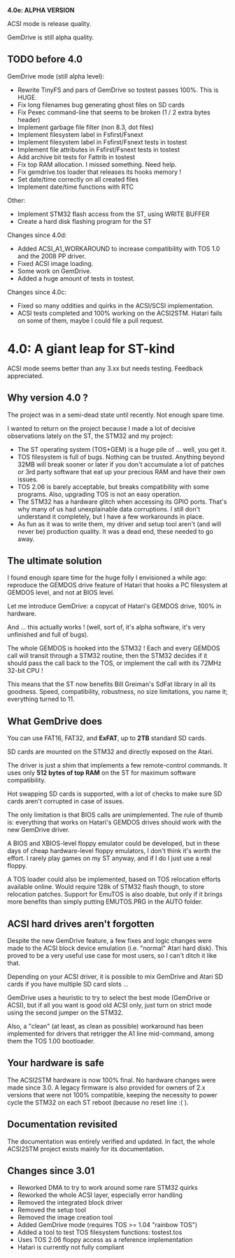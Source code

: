**4.0e: ALPHA VERSION**

ACSI mode is release quality.

GemDrive is still alpha quality.

TODO before 4.0
---------------

GemDrive mode (still alpha level):

 * Rewrite TinyFS and pars of GemDrive so tostest passes 100%. This is HUGE.
 * Fix long filenames bug generating ghost files on SD cards
 * Fix Pexec command-line that seems to be broken (1 / 2 extra bytes header)
 * Implement garbage file filter (non 8.3, dot files)
 * Implement filesystem label in Fsfirst/Fsnext
 * Implement filesystem label in Fsfirst/Fsnext tests in tostest
 * Implement file attributes in Fsfirst/Fsnext tests in tostest
 * Add archive bit tests for Fattrib in tostest
 * Fix top RAM allocation. I missed something. Need help.
 * Fix gemdrive.tos loader that releases its hooks memory !
 * Set date/time correctly on all created files
 * Implement date/time functions with RTC

Other:

 * Implement STM32 flash access from the ST, using WRITE BUFFER
  * Create a hard disk flashing program for the ST

Changes since 4.0d:
 * Added ACSI_A1_WORKAROUND to increase compatibility with TOS 1.0 and the 2008
   PP driver.
 * Fixed ACSI image loading.
 * Some work on GemDrive.
 * Added a huge amount of tests in tostest.

Changes since 4.0c:

 * Fixed so many oddities and quirks in the ACSI/SCSI implementation.
 * ACSI tests completed and 100% working on the ACSI2STM. Hatari fails on some
   of them, maybe I could file a pull request.

4.0: A giant leap for ST-kind
=============================

ACSI mode seems better than any 3.xx but needs testing. Feedback appreciated.

Why version 4.0 ?
-----------------

The project was in a semi-dead state until recently. Not enough spare time.

I wanted to return on the project because I made a lot of decisive observations
lately on the ST, the STM32 and my project:

* The ST operating system (TOS+GEM) is a huge pile of ... well, you get it.
* TOS filesystem is full of bugs. Nothing can be trusted. Anything beyond 32MB
  will break sooner or later if you don't accumulate a lot of patches or 3rd
  party software that eat up your precious RAM and have their own issues.
* TOS 2.06 is barely acceptable, but breaks compatibility with some programs.
  Also, upgrading TOS is not an easy operation.
* The STM32 has a hardware glitch when accessing its GPIO ports. That's why many
  of us had unexplainable data corruptions. I still don't understand it
  completely, but I have a few workarounds in place.
* As fun as it was to write them, my driver and setup tool aren't (and will
  never be) production quality. It was a dead end, these needed to go away.


The ultimate solution
---------------------

I found enough spare time for the huge folly I envisioned a while ago:
reproduce the GEMDOS drive feature of Hatari that hooks a PC filesystem at
GEMDOS level, and not at BIOS level.

Let me introduce GemDrive: a copycat of Hatari's GEMDOS drive, 100% in hardware.

And ... this actually works ! (well, sort of, it's alpha software, it's very
unfinished and full of bugs).

The whole GEMDOS is hooked into the STM32 ! Each and every GEMDOS call will
transit through a STM32 routine, then the STM32 decides if it should pass the
call back to the TOS, or implement the call with its 72MHz 32-bit CPU !

This means that the ST now benefits Bill Greiman's SdFat library in all its
goodness. Speed, compatibility, robustness, no size limitations, you name it;
everything turned to 11.


What GemDrive does
------------------

You can use FAT16, FAT32, and **ExFAT**, up to **2TB** standard SD cards.

SD cards are mounted on the STM32 and directly exposed on the Atari.

The driver is just a shim that implements a few remote-control commands. It uses
only **512 bytes of top RAM** on the ST for maximum software compatibility.

Hot swapping SD cards is supported, with a lot of checks to make sure SD cards
aren't corrupted in case of issues.

The only limitation is that BIOS calls are unimplemented. The rule of thumb is:
everything that works on Hatari's GEMDOS drives should work with the new
GemDrive driver.

A BIOS and XBIOS-level floppy emulator could be developed, but in these days of
cheap hardware-level floppy emulators, I don't think it's worth the effort. I
rarely play games on my ST anyway, and if I do I just use a real floppy.

A TOS loader could also be implemented, based on TOS relocation efforts
available online. Would require 128k of STM32 flash though, to store relocation
patches. Support for EmuTOS is also doable, but only if it brings more benefits
than simply putting EMUTOS.PRG in the AUTO folder.


ACSI hard drives aren't forgotten
---------------------------------

Despite the new GemDrive feature, a few fixes and logic changes were made to the
ACSI block device emulation (i.e. "normal" Atari hard disk). This proved to be a
very useful use case for most users, so I can't ditch it like that.

Depending on your ACSI driver, it is possible to mix GemDrive and Atari SD
cards if you have multiple SD card slots ...

GemDrive uses a heuristic to try to select the best mode (GemDrive or ACSI),
but if all you want is good old ACSI only, just turn on strict mode using the
second jumper on the STM32.

Also, a "clean" (at least, as clean as possible) workaround has been implemented
for drivers that retrigger the A1 line mid-command, among them the TOS 1.00
bootloader.


Your hardware is safe
---------------------

The ACSI2STM hardware is now 100% final. No hardware changes were made since
3.0. A legacy firmware is also provided for owners of 2.x versions that were
not 100% compatible, keeping the necessity to power cycle the STM32 on each ST
reboot (because no reset line :( ).


Documentation revisited
-----------------------

The documentation was entirely verified and updated. In fact, the whole ACSI2STM
project exists mainly for its documentation.


Changes since 3.01
------------------

* Reworked DMA to try to work around some rare STM32 quirks
* Reworked the whole ACSI layer, especially error handling
* Removed the integrated block driver
 * Removed the setup tool
 * Removed the image creation tool
* Added GemDrive mode (requires TOS >= 1.04 "rainbow TOS")
* Added a tool to test TOS filesystem functions: tostest.tos
 * Uses TOS 2.06 floppy access as a reference implementation
 * Hatari is currently not fully compliant

